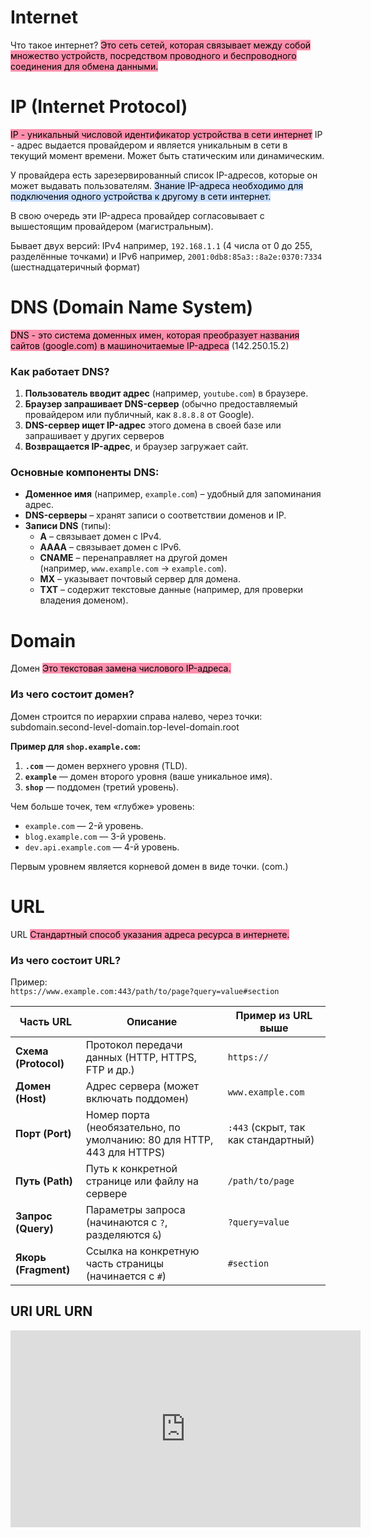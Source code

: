 
# Internet
Что такое интернет?
<mark style="background: #FF5582A6;">Это сеть сетей, которая связывает между собой множество устройств, посредством проводного и беспроводного соединения для обмена данными.</mark>
# IP (Internet Protocol)
<mark style="background: #FF5582A6;">IP - уникальный числовой идентификатор устройства в сети интернет</mark>
IP - адрес выдается провайдером и является уникальным в сети в текущий момент времени.
Может быть статическим или динамическим.


У провайдера есть зарезервированный список IP-адресов, которые он может выдавать пользователям. <mark style="background: #ADCCFFA6;">Знание IP-адреса необходимо для подключения одного устройства к другому в сети интернет.</mark>

В свою очередь эти IP-адреса провайдер согласовывает с вышестоящим провайдером (магистральным).

Бывает двух версий:
IPv4
например, `192.168.1.1` (4 числа от 0 до 255, разделённые точками)
и
IPv6
например, `2001:0db8:85a3::8a2e:0370:7334` (шестнадцатеричный формат)

# DNS (Domain Name System)
<mark style="background: #FF5582A6;">DNS - это система доменных имен, которая преобразует названия сайтов (google.com)
в машиночитаемые IP-адреса</mark> (142.250.15.2)

### Как работает DNS?

1. **Пользователь вводит адрес** (например, `youtube.com`) в браузере.
2. **Браузер запрашивает DNS-сервер** (обычно предоставляемый провайдером или публичный, как `8.8.8.8` от Google).
3. **DNS-сервер ищет IP-адрес** этого домена в своей базе или запрашивает у других серверов
4. **Возвращается IP-адрес**, и браузер загружает сайт.

### Основные компоненты DNS:

- **Доменное имя** (например, `example.com`) – удобный для запоминания адрес.
- **DNS-серверы** – хранят записи о соответствии доменов и IP.
- **Записи DNS** (типы):
    - **A** – связывает домен с IPv4.
    - **AAAA** – связывает домен с IPv6.
    - **CNAME** – перенаправляет на другой домен (например, `www.example.com` → `example.com`).
    - **MX** – указывает почтовый сервер для домена.
    - **TXT** – содержит текстовые данные (например, для проверки владения доменом).

# Domain
Домен
<mark style="background: #FF5582A6;">Это текстовая замена числового IP-адреса.</mark>
### **Из чего состоит домен?**
Домен строится по иерархии справа налево, через точки:
subdomain.second-level-domain.top-level-domain.root

**Пример для `shop.example.com`:**

1. **`.com`** — домен верхнего уровня (TLD). 
2. **`example`** — домен второго уровня (ваше уникальное имя).
3. **`shop`** — поддомен (третий уровень).

Чем больше точек, тем «глубже» уровень:
- `example.com` — 2-й уровень.
- `blog.example.com` — 3-й уровень.
- `dev.api.example.com` — 4-й уровень.

Первым уровнем является корневой домен в виде точки. (com.)

# URL
URL
<mark style="background: #FF5582A6;">Стандартный способ указания адреса ресурса в интернете.</mark>
### **Из чего состоит URL?**
Пример:  
`https://www.example.com:443/path/to/page?query=value#section`

| Часть URL            | Описание                                                              | Пример из URL выше                  |
| -------------------- | --------------------------------------------------------------------- | ----------------------------------- |
| **Схема (Protocol)** | Протокол передачи данных (HTTP, HTTPS, FTP и др.)                     | `https://`                          |
| **Домен (Host)**     | Адрес сервера (может включать поддомен)                               | `www.example.com`                   |
| **Порт (Port)**      | Номер порта (необязательно, по умолчанию: 80 для HTTP, 443 для HTTPS) | `:443` (скрыт, так как стандартный) |
| **Путь (Path)**      | Путь к конкретной странице или файлу на сервере                       | `/path/to/page`                     |
| **Запрос (Query)**   | Параметры запроса (начинаются с `?`, разделяются `&`)                 | `?query=value`                      |
| **Якорь (Fragment)** | Ссылка на конкретную часть страницы (начинается с `#`)                | `#section`                          |

## URI URL URN

<iframe width="560" height="315" src="https://www.youtube.com/embed/AdaXK48broc?si=9ahjQVpQcdKlomdU" title="YouTube video player" frameborder="0" allow="accelerometer; autoplay; clipboard-write; encrypted-media; gyroscope; picture-in-picture; web-share" referrerpolicy="strict-origin-when-cross-origin" allowfullscreen></iframe>